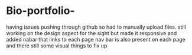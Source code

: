 # Bio-portfolio-
having issues pushing through github so had to manually upload files.
still working on the design aspect for the sight but made it responsive and added nabar that links to each page
nav bar is also present on each page and there still some visual things to fix up 
